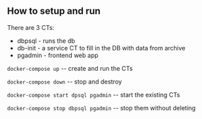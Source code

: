 ## How to setup and run

There are 3 CTs:
* dbpsql - runs the db
* db-init - a service CT to fill in the DB with data from archive
* pgadmin - frontend web app


`docker-compose up` -- create and run the CTs

`docker-compose down` -- stop and destroy

`docker-compose start dpsql pgadmin` -- start the existing CTs

`docker-compose stop dbpsql pgadmin` -- stop them without deleting